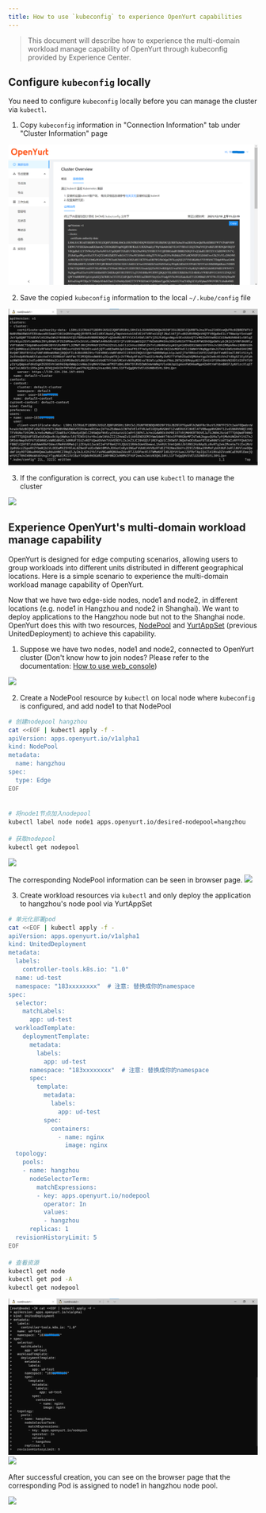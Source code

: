 ```yaml
---
title: How to use `kubeconfig` to experience OpenYurt capabilities
---
```


> This document will describe how to experience the multi-domain workload manage capability of OpenYurt through kubeconfig provided by Experience Center.

## Configure `kubeconfig` locally

You need to configure `kubeconfig` locally before you can manage the cluster via `kubectl`.

1. Copy `kubeconfig` information in "Connection Information" tab under "Cluster Information" page

![](../../../../static/img/docs/installation/openyurt-experience-center/web_kubeconfig.png)

2. Save the copied `kubeconfig` information to the local `~/.kube/config` file

![](../../../../static/img/docs/installation/openyurt-experience-center/cmd_kubeconfig.png)

3. If the configuration is correct, you can use `kubectl` to manage the cluster

![](../../../../static/img/docs/installation/openyurt-experience-center/cmd_kubectl.png)

## Experience OpenYurt's multi-domain workload manage capability

OpenYurt is designed for edge computing scenarios, allowing users to group workloads into different units distributed in different geographical locations. Here is a simple scenario to experience the multi-domain workload manage capability of OpenYurt.

Now that we have two edge-side nodes, node1 and node2, in different locations (e.g. node1 in Hangzhou and node2 in Shanghai). We want to deploy applications to the Hangzhou node but not to the Shanghai node. OpenYurt does this with two resources, [NodePool](https://github.com/openyurtio/openyurt/blob/master/docs/enhancements/20201211-nodepool_uniteddeployment.md) and [YurtAppSet](https://github.com/openyurtio/openyurt/blob/master/docs/enhancements/20201211-nodepool_uniteddeployment.md) (previous UnitedDeployment) to achieve this capability.


1. Suppose we have two nodes, node1 and node2, connected to OpenYurt cluster (Don't know how to join nodes? Please refer to the documentation: [How to use web_console](./web_console.md))

![](../../../../static/img/docs/installation/openyurt-experience-center/web_node.png)

2. Create a NodePool resource by `kubectl` on local node where `kubeconfig` is configured, and add node1 to that NodePool

```bash
# 创建nodepool hangzhou
cat <<EOF | kubectl apply -f -
apiVersion: apps.openyurt.io/v1alpha1
kind: NodePool
metadata:
  name: hangzhou
spec:
  type: Edge
EOF


# 将node1节点加入nodepool
kubectl label node node1 apps.openyurt.io/desired-nodepool=hangzhou

# 获取nodepool
kubectl get nodepool
```

![](../../../../static/img/docs/installation/openyurt-experience-center/cmd_np.png)

The corresponding NodePool information can be seen in browser page.
![](../../../../static/img/docs/installation/openyurt-experience-center/web_np.png)

3. Create workload resources via `kubectl` and only deploy the application to hangzhou's node pool via YurtAppSet

```bash
# 单元化部署pod
cat <<EOF | kubectl apply -f -
apiVersion: apps.openyurt.io/v1alpha1
kind: UnitedDeployment
metadata:
  labels:
    controller-tools.k8s.io: "1.0"
  name: ud-test
  namespace: "183xxxxxxxx"  # 注意: 替换成你的namespace
spec:
  selector:
    matchLabels:
      app: ud-test
  workloadTemplate:
    deploymentTemplate:
      metadata:
        labels:
          app: ud-test
      namespace: "183xxxxxxxx"  # 注意: 替换成你的namespace
      spec:
        template:
          metadata:
            labels:
              app: ud-test
          spec:
            containers:
              - name: nginx
                image: nginx
  topology:
    pools:
    - name: hangzhou
      nodeSelectorTerm:
        matchExpressions:
        - key: apps.openyurt.io/nodepool
          operator: In
          values:
          - hangzhou
      replicas: 1
  revisionHistoryLimit: 5
EOF

# 查看资源
kubectl get node
kubectl get pod -A
kubectl get nodepool


```

![](../../../../static/img/docs/installation/openyurt-experience-center/cmd_ud_create.png)
![](../../../../static/img/docs/installation/openyurt-experience-center/cmd_ud_get.png)

After successful creation, you can see on the browser page that the corresponding Pod is assigned to node1 in hangzhou node pool.

![](../../../../static/img/docs/installation/openyurt-experience-center/web_ud.png)
